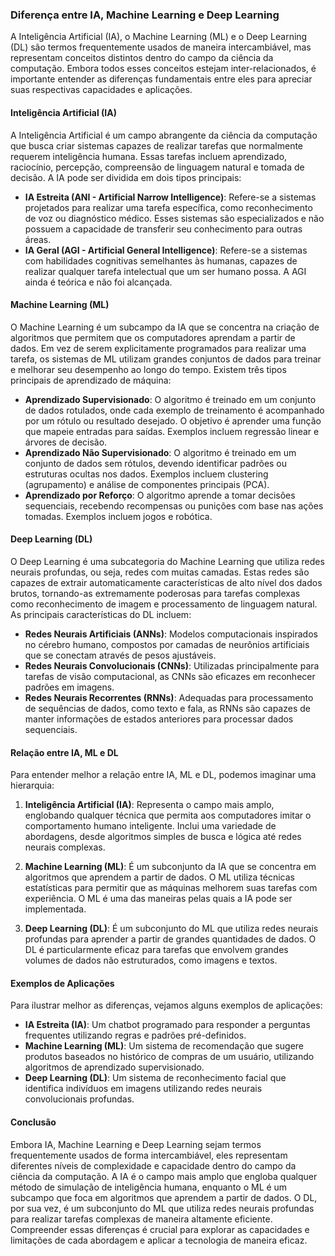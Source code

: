 ### Diferença entre IA, Machine Learning e Deep Learning

A Inteligência Artificial (IA), o Machine Learning (ML) e o Deep Learning (DL) são termos frequentemente usados de maneira intercambiável, mas representam conceitos distintos dentro do campo da ciência da computação. Embora todos esses conceitos estejam inter-relacionados, é importante entender as diferenças fundamentais entre eles para apreciar suas respectivas capacidades e aplicações.

#### Inteligência Artificial (IA)

A Inteligência Artificial é um campo abrangente da ciência da computação que busca criar sistemas capazes de realizar tarefas que normalmente requerem inteligência humana. Essas tarefas incluem aprendizado, raciocínio, percepção, compreensão de linguagem natural e tomada de decisão. A IA pode ser dividida em dois tipos principais:

- **IA Estreita (ANI - Artificial Narrow Intelligence)**: Refere-se a sistemas projetados para realizar uma tarefa específica, como reconhecimento de voz ou diagnóstico médico. Esses sistemas são especializados e não possuem a capacidade de transferir seu conhecimento para outras áreas.
- **IA Geral (AGI - Artificial General Intelligence)**: Refere-se a sistemas com habilidades cognitivas semelhantes às humanas, capazes de realizar qualquer tarefa intelectual que um ser humano possa. A AGI ainda é teórica e não foi alcançada.

#### Machine Learning (ML)

O Machine Learning é um subcampo da IA que se concentra na criação de algoritmos que permitem que os computadores aprendam a partir de dados. Em vez de serem explicitamente programados para realizar uma tarefa, os sistemas de ML utilizam grandes conjuntos de dados para treinar e melhorar seu desempenho ao longo do tempo. Existem três tipos principais de aprendizado de máquina:

- **Aprendizado Supervisionado**: O algoritmo é treinado em um conjunto de dados rotulados, onde cada exemplo de treinamento é acompanhado por um rótulo ou resultado desejado. O objetivo é aprender uma função que mapeie entradas para saídas. Exemplos incluem regressão linear e árvores de decisão.
- **Aprendizado Não Supervisionado**: O algoritmo é treinado em um conjunto de dados sem rótulos, devendo identificar padrões ou estruturas ocultas nos dados. Exemplos incluem clustering (agrupamento) e análise de componentes principais (PCA).
- **Aprendizado por Reforço**: O algoritmo aprende a tomar decisões sequenciais, recebendo recompensas ou punições com base nas ações tomadas. Exemplos incluem jogos e robótica.

#### Deep Learning (DL)

O Deep Learning é uma subcategoria do Machine Learning que utiliza redes neurais profundas, ou seja, redes com muitas camadas. Estas redes são capazes de extrair automaticamente características de alto nível dos dados brutos, tornando-as extremamente poderosas para tarefas complexas como reconhecimento de imagem e processamento de linguagem natural. As principais características do DL incluem:

- **Redes Neurais Artificiais (ANNs)**: Modelos computacionais inspirados no cérebro humano, compostos por camadas de neurônios artificiais que se conectam através de pesos ajustáveis.
- **Redes Neurais Convolucionais (CNNs)**: Utilizadas principalmente para tarefas de visão computacional, as CNNs são eficazes em reconhecer padrões em imagens.
- **Redes Neurais Recorrentes (RNNs)**: Adequadas para processamento de sequências de dados, como texto e fala, as RNNs são capazes de manter informações de estados anteriores para processar dados sequenciais.

#### Relação entre IA, ML e DL

Para entender melhor a relação entre IA, ML e DL, podemos imaginar uma hierarquia:

1. **Inteligência Artificial (IA)**: Representa o campo mais amplo, englobando qualquer técnica que permita aos computadores imitar o comportamento humano inteligente. Inclui uma variedade de abordagens, desde algoritmos simples de busca e lógica até redes neurais complexas.
   
2. **Machine Learning (ML)**: É um subconjunto da IA que se concentra em algoritmos que aprendem a partir de dados. O ML utiliza técnicas estatísticas para permitir que as máquinas melhorem suas tarefas com experiência. O ML é uma das maneiras pelas quais a IA pode ser implementada.

3. **Deep Learning (DL)**: É um subconjunto do ML que utiliza redes neurais profundas para aprender a partir de grandes quantidades de dados. O DL é particularmente eficaz para tarefas que envolvem grandes volumes de dados não estruturados, como imagens e textos.

#### Exemplos de Aplicações

Para ilustrar melhor as diferenças, vejamos alguns exemplos de aplicações:

- **IA Estreita (IA)**: Um chatbot programado para responder a perguntas frequentes utilizando regras e padrões pré-definidos.
- **Machine Learning (ML)**: Um sistema de recomendação que sugere produtos baseados no histórico de compras de um usuário, utilizando algoritmos de aprendizado supervisionado.
- **Deep Learning (DL)**: Um sistema de reconhecimento facial que identifica indivíduos em imagens utilizando redes neurais convolucionais profundas.

#### Conclusão

Embora IA, Machine Learning e Deep Learning sejam termos frequentemente usados de forma intercambiável, eles representam diferentes níveis de complexidade e capacidade dentro do campo da ciência da computação. A IA é o campo mais amplo que engloba qualquer método de simulação de inteligência humana, enquanto o ML é um subcampo que foca em algoritmos que aprendem a partir de dados. O DL, por sua vez, é um subconjunto do ML que utiliza redes neurais profundas para realizar tarefas complexas de maneira altamente eficiente. Compreender essas diferenças é crucial para explorar as capacidades e limitações de cada abordagem e aplicar a tecnologia de maneira eficaz.